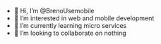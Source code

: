 - 👋 Hi, I’m @BrenoUsemobile
- 👀 I’m interested in web and mobile development
- 🌱 I’m currently learning micro services
- 💞️ I’m looking to collaborate on nothing

<!---
BrenoUsemobile/BrenoUsemobile is a ✨ special ✨ repository because its `README.md` (this file) appears on your GitHub profile.
You can click the Preview link to take a look at your changes.
--->
